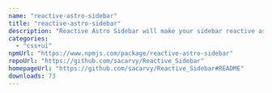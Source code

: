 ```yaml
---
name: "reactive-astro-sidebar"
title: "reactive-astro-sidebar"
description: "Reactive Astro Sidebar will make your sidebar reactive as it promise to react when ever the main content of your docs change and update itself to highlight that, hope that It will make you life easier."
categories:
  - "css+ui"
npmUrl: "https://www.npmjs.com/package/reactive-astro-sidebar"
repoUrl: "https://github.com/sacarvy/Reactive_Sidebar"
homepageUrl: "https://github.com/sacarvy/Reactive_Sidebar#README"
downloads: 73
---
```

